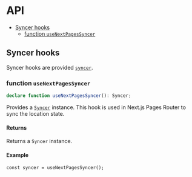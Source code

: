 # API

- [Syncer hooks](#Syncer-hooks)
  - [function `useNextPagesSyncer`](#function-useNextPagesSyncer)

## Syncer hooks

Syncer hooks are provided [`syncer`](/packages/location-state-core/docs/API.md#Syncer).

### function `useNextPagesSyncer`

```ts
declare function useNextPagesSyncer(): Syncer;
```

Provides a [`Syncer`](/packages/location-state-core/docs/API.md#Syncer) instance. This hook is used in Next.js Pages Router to sync the location state.

#### Returns

Returns a `Syncer` instance.

#### Example

```tsx
const syncer = useNextPagesSyncer();
```
